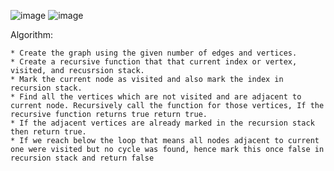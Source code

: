 ![image](https://user-images.githubusercontent.com/80675137/177704757-a6186fd6-ec3e-4659-95bb-3ffb519bb634.png)
![image](https://user-images.githubusercontent.com/80675137/177704831-d31849a1-0a8f-4372-8591-597ff7bcc120.png)

Algorithm:

    * Create the graph using the given number of edges and vertices.
    * Create a recursive function that that current index or vertex, visited, and recusrsion stack.
    * Mark the current node as visited and also mark the index in recursion stack.
    * Find all the vertices which are not visited and are adjacent to current node. Recursively call the function for those vertices, If the recursive function returns true return true.
    * If the adjacent vertices are already marked in the recursion stack then return true.
    * If we reach below the loop that means all nodes adjacent to current one were visited but no cycle was found, hence mark this once false in recursion stack and return false
